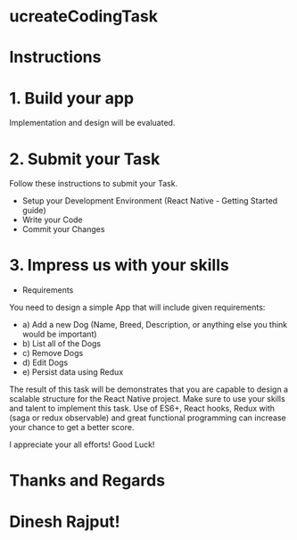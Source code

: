# ucreateCodingTask


# Instructions

# 1. Build your app
Implementation and design will be evaluated.

# 2. Submit your Task
Follow these instructions to submit your Task.

- Setup your Development Environment (React Native - Getting Started guide)
- Write your Code
- Commit your Changes

# 3. Impress us with your skills

* Requirements

You need to design a simple App that will include given requirements:

- a) Add a new Dog (Name, Breed, Description, or anything else you think would be important)
- b) List all of the Dogs
- c) Remove Dogs
- d) Edit Dogs
- e) Persist data using Redux

The result of this task will be demonstrates that you are capable to design a scalable structure for the React Native project. Make sure to use your skills and talent to implement this task. Use of ES6+, React hooks, Redux with (saga or redux observable) and great functional programming can increase your chance to get a better score.


I appreciate your all efforts!
Good Luck!

# Thanks and Regards
#  Dinesh Rajput!
